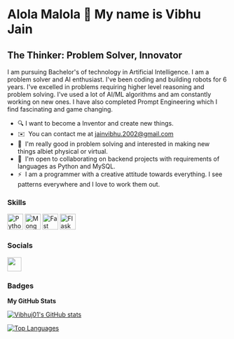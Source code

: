 Alola Malola 👋 My name is Vibhu Jain
============================

The Thinker: Problem Solver, Innovator
--------------------------

I am pursuing Bachelor's of technology in Artificial Intelligence. I am a problem solver and AI enthusiast. I've been coding and building robots for 6 years. I've excelled in problems requiring higher level reasoning and problem solving. I've used a lot of AI/ML algorithms and am constantly working on new ones. I have also completed Prompt Engineering which I find fascinating and game changing. 

* 🔍  I want to become a Inventor and create new things.
* ✉️  You can contact me at [jainvibhu.2002@gmail.com](mailto:jainvibhu.2002@gmail.com)
* 🧠  I'm really good in problem solving and interested in making new things albiet physical or virtual.
* 🤝  I'm open to collaborating on backend projects with requirements of languages as Python and MySQL.
* ⚡  I am a programmer with a creative attitude towards everything. I see patterns everywhere and I love to work them out.

### Skills

<p align="left">
 <a href="https://www.python.org/" target="_blank" rel="noreferrer"><img src="https://raw.githubusercontent.com/danielcranney/readme-generator/main/public/icons/skills/python-colored.svg" width="36" height="36" alt="Python" /></a>
  <a href="https://www.mongodb.com/" target="_blank" rel="noreferrer"><img src="https://raw.githubusercontent.com/danielcranney/readme-generator/main/public/icons/skills/mongodb-colored.svg" width="36" height="36" alt="MongoDB" /></a>
 <a href="https://www.mysql.com/" target="_blank" rel="noreferrer"><img src="https://raw.githubusercontent.com/danielcranney/readme-generator/main/public/icons/skills/fast-api-colored.svg" width="36" height="36" alt="Fast API" /></a>
  <a href="https://www.mysql.com/" target="_blank" rel="noreferrer"><img src="https://raw.githubusercontent.com/danielcranney/readme-generator/main/public/icons/skills/flask-colored.svg" width="36" height="36" alt="Flask" /></a>


### Socials

<p align="left"> <a href="https://www.github.com/Vibhuj01" target="_blank" rel="noreferrer"><img src="https://raw.githubusercontent.com/danielcranney/readme-generator/main/public/icons/socials/github.svg" width="32" height="32" /></a></p>

### Badges

<b>My GitHub Stats</b>

<a href="http://www.github.com/Vibhuj01"><img src="https://github-readme-stats.vercel.app/api?username=Vibhuj01&show_icons=true&hide=stars,&count_private=true&title_color=22c55e&text_color=ffffff&icon_color=3382ed&bg_color=1c1917&hide_border=true&show_icons=true" alt="Vibhuj01's GitHub stats" /></a>

<a href="https://github.com/Vibhuj01" align="left"><img src="https://github-readme-stats.vercel.app/api/top-langs/?username=Vibhuj01&langs_count=10&title_color=22c55e&text_color=ffffff&icon_color=3382ed&bg_color=1c1917&hide_border=true&locale=en&custom_title=Top%20%Languages" alt="Top Languages" /></a>
